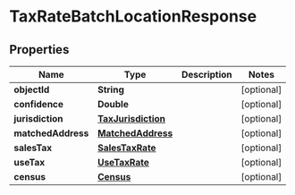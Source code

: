 
# TaxRateBatchLocationResponse

## Properties
Name | Type | Description | Notes
------------ | ------------- | ------------- | -------------
**objectId** | **String** |  |  [optional]
**confidence** | **Double** |  |  [optional]
**jurisdiction** | [**TaxJurisdiction**](TaxJurisdiction.md) |  |  [optional]
**matchedAddress** | [**MatchedAddress**](MatchedAddress.md) |  |  [optional]
**salesTax** | [**SalesTaxRate**](SalesTaxRate.md) |  |  [optional]
**useTax** | [**UseTaxRate**](UseTaxRate.md) |  |  [optional]
**census** | [**Census**](Census.md) |  |  [optional]



